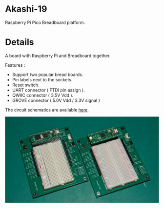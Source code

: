 # Akashi-19
Raspberry Pi Pico Breadboard platform. 

# Details

A board with Raspberry Pi and Breadboard together. 

Features :
- Support two popular bread boards. 
- Pin labels next to the sockets. 
- Reset switch. 
- UART connector ( FTDI pin assign ).
- QWIIC connector ( 3.5V Vdd ).
- GROVE connector ( 5.0V Vdd / 3.3V signal )

The circuit schematics are available [here](docs/Akashi-19.pdf). 

![](images/PXL_20241109_075252127.MP.jpg)